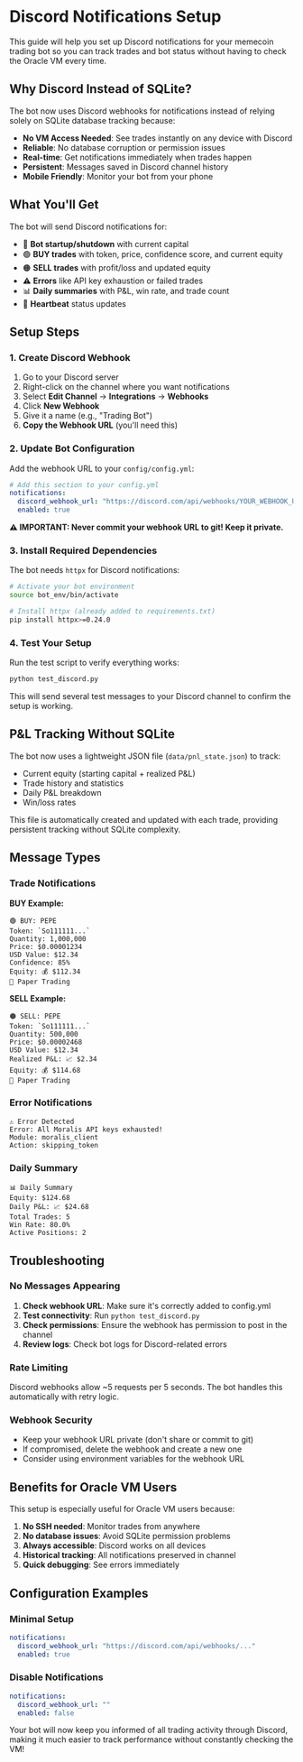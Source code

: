 # Discord Notifications Setup

This guide will help you set up Discord notifications for your memecoin trading bot so you can track trades and bot status without having to check the Oracle VM every time.

## Why Discord Instead of SQLite?

The bot now uses Discord webhooks for notifications instead of relying solely on SQLite database tracking because:

- **No VM Access Needed**: See trades instantly on any device with Discord
- **Reliable**: No database corruption or permission issues 
- **Real-time**: Get notifications immediately when trades happen
- **Persistent**: Messages saved in Discord channel history
- **Mobile Friendly**: Monitor your bot from your phone

## What You'll Get

The bot will send Discord notifications for:

- 🚀 **Bot startup/shutdown** with current capital
- 🟢 **BUY trades** with token, price, confidence score, and current equity  
- 🟠 **SELL trades** with profit/loss and updated equity
- ⚠️ **Errors** like API key exhaustion or failed trades
- 📊 **Daily summaries** with P&L, win rate, and trade count
- 💓 **Heartbeat** status updates

## Setup Steps

### 1. Create Discord Webhook

1. Go to your Discord server
2. Right-click on the channel where you want notifications
3. Select **Edit Channel** → **Integrations** → **Webhooks**
4. Click **New Webhook**
5. Give it a name (e.g., "Trading Bot")
6. **Copy the Webhook URL** (you'll need this)

### 2. Update Bot Configuration

Add the webhook URL to your `config/config.yml`:

```yaml
# Add this section to your config.yml
notifications:
  discord_webhook_url: "https://discord.com/api/webhooks/YOUR_WEBHOOK_URL_HERE"
  enabled: true
```

**⚠️ IMPORTANT: Never commit your webhook URL to git! Keep it private.**

### 3. Install Required Dependencies

The bot needs `httpx` for Discord notifications:

```bash
# Activate your bot environment
source bot_env/bin/activate

# Install httpx (already added to requirements.txt)
pip install httpx>=0.24.0
```

### 4. Test Your Setup

Run the test script to verify everything works:

```bash
python test_discord.py
```

This will send several test messages to your Discord channel to confirm the setup is working.

## P&L Tracking Without SQLite

The bot now uses a lightweight JSON file (`data/pnl_state.json`) to track:

- Current equity (starting capital + realized P&L)
- Trade history and statistics
- Daily P&L breakdown
- Win/loss rates

This file is automatically created and updated with each trade, providing persistent tracking without SQLite complexity.

## Message Types

### Trade Notifications

**BUY Example:**
```
🟢 BUY: PEPE
Token: `So111111...`
Quantity: 1,000,000
Price: $0.00001234
USD Value: $12.34
Confidence: 85%
Equity: 💰 $112.34
📝 Paper Trading
```

**SELL Example:**
```
🟠 SELL: PEPE  
Token: `So111111...`
Quantity: 500,000
Price: $0.00002468
USD Value: $12.34
Realized P&L: 📈 $2.34
Equity: 💰 $114.68
📝 Paper Trading
```

### Error Notifications
```
⚠️ Error Detected
Error: All Moralis API keys exhausted!
Module: moralis_client
Action: skipping_token
```

### Daily Summary
```
📊 Daily Summary
Equity: $124.68
Daily P&L: 📈 $24.68
Total Trades: 5
Win Rate: 80.0%
Active Positions: 2
```

## Troubleshooting

### No Messages Appearing

1. **Check webhook URL**: Make sure it's correctly added to config.yml
2. **Test connectivity**: Run `python test_discord.py`
3. **Check permissions**: Ensure the webhook has permission to post in the channel
4. **Review logs**: Check bot logs for Discord-related errors

### Rate Limiting

Discord webhooks allow ~5 requests per 5 seconds. The bot handles this automatically with retry logic.

### Webhook Security

- Keep your webhook URL private (don't share or commit to git)
- If compromised, delete the webhook and create a new one
- Consider using environment variables for the webhook URL

## Benefits for Oracle VM Users

This setup is especially useful for Oracle VM users because:

1. **No SSH needed**: Monitor trades from anywhere
2. **No database issues**: Avoid SQLite permission problems
3. **Always accessible**: Discord works on all devices
4. **Historical tracking**: All notifications preserved in channel
5. **Quick debugging**: See errors immediately

## Configuration Examples

### Minimal Setup
```yaml
notifications:
  discord_webhook_url: "https://discord.com/api/webhooks/..."
  enabled: true
```

### Disable Notifications
```yaml  
notifications:
  discord_webhook_url: ""
  enabled: false
```

Your bot will now keep you informed of all trading activity through Discord, making it much easier to track performance without constantly checking the VM!